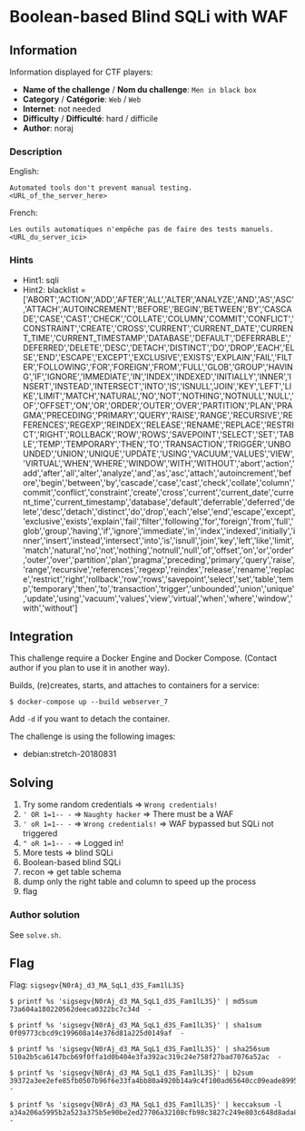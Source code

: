 # Boolean-based Blind SQLi with WAF

## Information

Information displayed for CTF players:

+ **Name of the challenge** / **Nom du challenge**: `Men in black box`
+ **Category** / **Catégorie**: `Web` / `Web`
+ **Internet**: not needed
+ **Difficulty** / **Difficulté**: hard / difficile
+ **Author**: noraj

### Description

English:

```
Automated tools don't prevent manual testing.
<URL_of_the_server_here>
```

French:

```
Les outils automatiques n'empêche pas de faire des tests manuels.
<URL_du_server_ici>
```

### Hints

- Hint1: sqli
- Hint2: blacklist = ['ABORT','ACTION','ADD','AFTER','ALL','ALTER','ANALYZE','AND','AS','ASC','ATTACH','AUTOINCREMENT','BEFORE','BEGIN','BETWEEN','BY','CASCADE','CASE','CAST','CHECK','COLLATE','COLUMN','COMMIT','CONFLICT','CONSTRAINT','CREATE','CROSS','CURRENT','CURRENT_DATE','CURRENT_TIME','CURRENT_TIMESTAMP','DATABASE','DEFAULT','DEFERRABLE','DEFERRED','DELETE','DESC','DETACH','DISTINCT','DO','DROP','EACH','ELSE','END','ESCAPE','EXCEPT','EXCLUSIVE','EXISTS','EXPLAIN','FAIL','FILTER','FOLLOWING','FOR','FOREIGN','FROM','FULL','GLOB','GROUP','HAVING','IF','IGNORE','IMMEDIATE','IN','INDEX','INDEXED','INITIALLY','INNER','INSERT','INSTEAD','INTERSECT','INTO','IS','ISNULL','JOIN','KEY','LEFT','LIKE','LIMIT','MATCH','NATURAL','NO','NOT','NOTHING','NOTNULL','NULL','OF','OFFSET','ON','OR','ORDER','OUTER','OVER','PARTITION','PLAN','PRAGMA','PRECEDING','PRIMARY','QUERY','RAISE','RANGE','RECURSIVE','REFERENCES','REGEXP','REINDEX','RELEASE','RENAME','REPLACE','RESTRICT','RIGHT','ROLLBACK','ROW','ROWS','SAVEPOINT','SELECT','SET','TABLE','TEMP','TEMPORARY','THEN','TO','TRANSACTION','TRIGGER','UNBOUNDED','UNION','UNIQUE','UPDATE','USING','VACUUM','VALUES','VIEW','VIRTUAL','WHEN','WHERE','WINDOW','WITH','WITHOUT','abort','action','add','after','all','alter','analyze','and','as','asc','attach','autoincrement','before','begin','between','by','cascade','case','cast','check','collate','column','commit','conflict','constraint','create','cross','current','current_date','current_time','current_timestamp','database','default','deferrable','deferred','delete','desc','detach','distinct','do','drop','each','else','end','escape','except','exclusive','exists','explain','fail','filter','following','for','foreign','from','full','glob','group','having','if','ignore','immediate','in','index','indexed','initially','inner','insert','instead','intersect','into','is','isnull','join','key','left','like','limit','match','natural','no','not','nothing','notnull','null','of','offset','on','or','order','outer','over','partition','plan','pragma','preceding','primary','query','raise','range','recursive','references','regexp','reindex','release','rename','replace','restrict','right','rollback','row','rows','savepoint','select','set','table','temp','temporary','then','to','transaction','trigger','unbounded','union','unique','update','using','vacuum','values','view','virtual','when','where','window','with','without']

## Integration

This challenge require a Docker Engine and Docker Compose. (Contact author if you plan to use it in another way).

Builds, (re)creates, starts, and attaches to containers for a service:

```
$ docker-compose up --build webserver_7
```

Add `-d` if you want to detach the container.

The challenge is using the following images:

- debian:stretch-20180831

## Solving

1. Try some random credentials => `Wrong credentials!`
2. `' OR 1=1-- -` => `Naughty hacker` => There must be a WAF
3. `' oR 1=1-- -` => `Wrong credentials!` => WAF bypassed but SQLi not triggered
4. `" oR 1=1-- -` => Logged in!
5. More tests => blind SQLi
6. Boolean-based blind SQLi
7. recon => get table schema
8. dump only the right table and column to speed up the process
9. flag

### Author solution

See `solve.sh`.

## Flag

Flag: `sigsegv{N0rAj_d3_MA_SqL1_d3S_Fam1lL3S}`

```
$ printf %s 'sigsegv{N0rAj_d3_MA_SqL1_d3S_Fam1lL3S}' | md5sum
73a604a180220562deeca0322bc7c34d  -

$ printf %s 'sigsegv{N0rAj_d3_MA_SqL1_d3S_Fam1lL3S}' | sha1sum
0f09773cbcd9c199608a14e376d81a225d0149af  -

$ printf %s 'sigsegv{N0rAj_d3_MA_SqL1_d3S_Fam1lL3S}' | sha256sum
510a2b5ca6147bcb69f0ffa1d0b404e3fa392ac319c24e758f27bad7076a52ac  -

$ printf %s 'sigsegv{N0rAj_d3_MA_SqL1_d3S_Fam1lL3S}' | b2sum
39372a3ee2efe85fb0507b96f6e33fa4bb80a4920b14a9c4f100ad65640cc09eade8995641d3d30f652a45d3836c861eeb320721fb9a81de403f1c44f2b9a724  -

$ printf %s 'sigsegv{N0rAj_d3_MA_SqL1_d3S_Fam1lL3S}' | keccaksum -l
a34a206a5995b2a523a375b5e90be2ed27706a32108cfb98c3827c249e803c648d8ada8135f9e022ca6f19eed3062a1ba603e718e75e28b3b4505852893b2600  -
```
